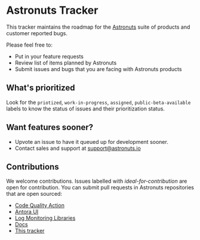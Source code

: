 # Astronuts Tracker
This tracker maintains the roadmap for the [Astronuts](https://www.astronuts.io) suite of products and customer reported bugs.

Please feel free to:

- Put in your feature requests
- Review list of items planned by Astronuts
- Submit issues and bugs that you are facing with Astronuts products

## What's prioritized

Look for the `priotized`, `work-in-progress`, `assigned`, `public-beta-available` labels to know the status of issues and their prioritization status.

## Want features sooner?

- Upvote an issue to have it queued up for development sooner.
- Contact sales and support at support@astronuts.io

## Contributions

We welcome contributions. Issues labelled with *ideal-for-contribution* are open for contribution. You can submit pull requests in Astronuts repositories that are open sourced:
- [Code Quality Action](https://github.com/astronuts-app/astronuts-code-quality-action)
- [Antora UI](https://github.com/astronuts-app/antora-ui-astronuts)
- [Log Monitoring Libraries](https://github.com/astronuts-app/log-monitoring)
- [Docs](https://github.com/astronuts-app/astronuts-docs)
- [This tracker](https://github.com/astronuts-app/astronuts-tracker)


